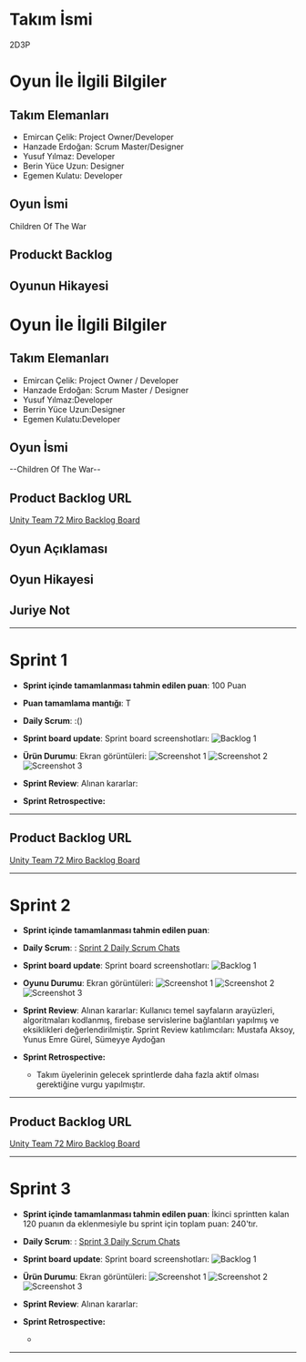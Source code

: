 # **Takım İsmi**


2D3P
# Oyun İle İlgili Bilgiler

## Takım Elemanları

- Emircan Çelik: Project Owner/Developer
- Hanzade Erdoğan: Scrum Master/Designer
- Yusuf Yılmaz: Developer
- Berin Yüce Uzun: Designer
- Egemen Kulatu: Developer

## Oyun İsmi

Children Of The War



## Produckt Backlog


## Oyunun Hikayesi





# Oyun İle İlgili Bilgiler

## Takım Elemanları
- Emircan Çelik: Project Owner / Developer
- Hanzade Erdoğan: Scrum Master / Designer
- Yusuf Yılmaz:Developer
- Berrin Yüce Uzun:Designer
- Egemen Kulatu:Developer

## Oyun İsmi

--Children Of The War--

## Product Backlog URL

[Unity Team 72 Miro Backlog Board]()

## Oyun Açıklaması



## Oyun Hikayesi





## Juriye Not




---

# Sprint 1

- **Sprint içinde tamamlanması tahmin edilen puan**: 100 Puan


- **Puan tamamlama mantığı**: T

- **Daily Scrum**: :()

- **Sprint board update**: Sprint board screenshotları: 
![Backlog 1]() 


- **Ürün Durumu**: Ekran görüntüleri:
  ![Screenshot 1]()
  ![Screenshot 2]()
  ![Screenshot 3]()
- **Sprint Review**: 
Alınan kararlar: 
- **Sprint Retrospective:**
  
 


---

## Product Backlog URL

[Unity Team 72 Miro Backlog Board]()

---

# Sprint 2

- **Sprint içinde tamamlanması tahmin edilen puan**: 

- **Daily Scrum**: : [Sprint 2 Daily Scrum Chats]()

- **Sprint board update**: Sprint board screenshotları: 
![Backlog 1]() 


- **Oyunu Durumu**: Ekran görüntüleri:
  ![Screenshot 1]()
  ![Screenshot 2]()
  ![Screenshot 3]()
- **Sprint Review**: 
Alınan kararlar: Kullanıcı temel sayfaların arayüzleri, algoritmaları kodlanmış, firebase servislerine bağlantıları yapılmış ve eksiklikleri değerlendirilmiştir. 
Sprint Review katılımcıları: Mustafa Aksoy, Yunus Emre Gürel, Sümeyye Aydoğan 

- **Sprint Retrospective:**

  - Takım üyelerinin gelecek sprintlerde daha fazla aktif olması gerektiğine vurgu yapılmıştır.


---

## Product Backlog URL

[Unity Team 72 Miro Backlog Board]()

---

# Sprint 3

- **Sprint içinde tamamlanması tahmin edilen puan**: İkinci sprintten kalan 120 puanın da eklenmesiyle bu sprint için toplam puan: 240'tır.


- **Daily Scrum**: : [Sprint 3 Daily Scrum Chats]()

- **Sprint board update**: Sprint board screenshotları: 
![Backlog 1]() 


- **Ürün Durumu**: Ekran görüntüleri:
  ![Screenshot 1]()
  ![Screenshot 2]()
  ![Screenshot 3]()


- **Sprint Review**: 
Alınan kararlar: 
- **Sprint Retrospective:**

  - 


---
